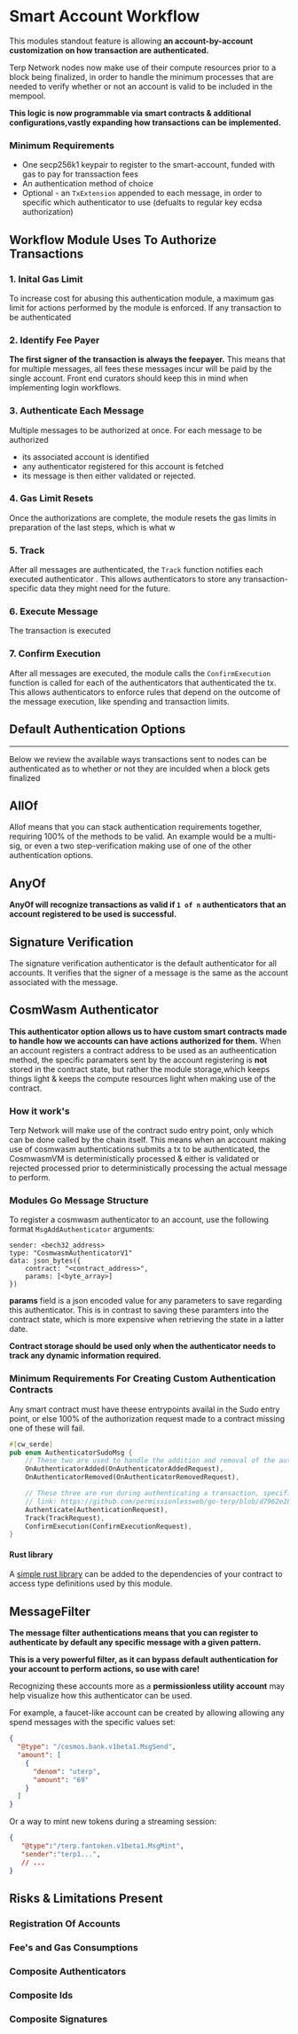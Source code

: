 # Smart Account Workflow

This modules standout feature is allowing **an account-by-account customization on how transaction are authenticated.**

Terp Network nodes now make use of their compute resources prior to a block being finalized, in order to handle the minimum processes that are needed to verify whether or not an account is valid to be included in the mempool.

**This logic is now programmable via smart contracts & additional configurations,vastly expanding how transactions can be implemented.**

### Minimum Requirements

- One secp256k1 keypair to register to the smart-account, funded with gas to pay for transsaction fees
- An authentication method of choice
- Optional - an `TxExtension` appended to each message, in order to specific which authenticator to use (defualts to regular key ecdsa authorization)

## Workflow Module Uses To Authorize Transactions

### 1. Inital Gas Limit

To increase cost for abusing this authentication module, a maximum gas limit for actions performed by the module is enforced. If any transaction to be authenticated

### 2. Identify Fee Payer

**The first signer of the transaction is always the feepayer.** This means that for multiple messages, all fees these messages incur will be paid by the single account. Front end curators should keep this in mind when implementing login workflows.

### 3. Authenticate Each Message

Multiple messages to be authorized at once. For each message to be authorized

- its associated account is identified
- any authenticator registered for this account is fetched
- its message is then either validated or rejected.

### 4. Gas Limit Resets

 Once the authorizations are complete, the module resets the gas limits in preparation of the last  steps, which is what w

### 5. **Track**

After all messages are authenticated, the `Track` function notifies each executed authenticator . This allows authenticators to store any transaction-specific data they might need for the future.

### 6. Execute Message

The transaction is executed

### 7. Confirm Execution

After all messages are executed, the module calls the `ConfirmExecution` function is called for each of the authenticators that authenticated the tx.
This allows authenticators to enforce rules that depend on the outcome of the message execution, like spending and transaction limits.

## Default Authentication Options

___
Below we review the available ways transactions sent to nodes can be authenticated as to whether or not they are inculded when a block gets finalized

## AllOf

Allof means that you can stack authentication requirements together, requiring  100% of the methods to be valid. An example would be a multi-sig, or even a two step-verification making use of one of the other authentication options.

## AnyOf

**AnyOf will recognize transactions as valid if `1 of n` authenticators that an account registered to be used is successful.**

## Signature Verification

The signature verification authenticator is the default authenticator for all accounts. It verifies that the signer of a message is the same as the account associated with the message.

## CosmWasm Authenticator

**This authenticator option allows us to have custom smart contracts made to handle how we accounts can  have actions authorized for them.**
When an account registers a contract address to be used as an autheentication method, the specific paramaters sent by the account registering is **not** stored in the contract state, but rather the module storage,which keeps things light & keeps the compute resources light when making use of the contract.

### How it work's

Terp Network will make use of the contract sudo entry point, only which can be done called by the chain itself. This means when an account making use of cosmwasm authentications submits a tx to be authenticated, the CosmwasmVM is deterministically processed & either is validated or rejected processed prior to deterministically processing the actual message to perform.

### Modules Go Message Structure

To register a cosmwasm authenticator to an account, use the following format
`MsgAddAuthenticator` arguments:

```text
sender: <bech32_address>
type: "CosmwasmAuthenticatorV1"
data: json_bytes({
    contract: "<contract_address>",
    params: [<byte_array>]
})
```

**params** field is a json encoded value for any parameters to save regarding this authenticator. This is in contrast to saving these paramters into the contract state, which is more expensive when retrieving the state in a latter date.

**Contract storage should be used only when the authenticator needs to track any dynamic information required.**

### Minimum Requirements For Creating Custom Authentication Contracts

Any smart contract must have theese entrypoints availal  in the Sudo entry point, or else 100% of the authorization request made to a contract missing one of these will fail.

```rs
#[cw_serde]
pub enum AuthenticatorSudoMsg {
    // These two are used to handle the addition and removal of the authenticator
    OnAuthenticatorAdded(OnAuthenticatorAddedRequest),
    OnAuthenticatorRemoved(OnAuthenticatorRemovedRequest),

    // These three are run during authenticating a transaction, specifically during steps 3,5,& 7 in the authentication process
    // link: https://github.com/permissionlessweb/go-terp/blob/d7962e28589e2977280cdffbd2d2ea7e62b181e0/x/smart-account/README.md#transaction-authentication-overvie
    Authenticate(AuthenticationRequest),
    Track(TrackRequest),
    ConfirmExecution(ConfirmExecutionRequest),
}
```

#### Rust library

A [simple rust library](https://github.com/permissionlessweb/bs-nfts/tree/cosmwasm-std-v2/packages/btsg-auth) can be added to the dependencies of your contract to access type definitions used by this module.

## MessageFilter

**The message filter authentications means that you can register to authenticate by default any specific message with a given pattern.**

**This is a very powerful filter, as it can bypass default authentication for your account to perform actions, so use with care!**

Recognizing these accounts more as a **permissionless utility account** may help visualize how this authenticator can be used.

For example, a faucet-like account can be created by allowing allowing any spend messages with the specific values set:

```json
{
  "@type": "/cosmos.bank.v1beta1.MsgSend",
  "amount": [
    {
      "denom": "uterp",
      "amount": "69"
    }
  ]
}
```

Or a way to mint new tokens during a streaming session:

```json
{
   "@type":"/terp.fantoken.v1beta1.MsgMint",
   "sender":"terp1...", 
   // ...
}
```

## Risks & Limitations Present

### Registration Of Accounts

### Fee's and Gas Consumptions

### Composite Authenticators

### Composite Ids

### Composite Signatures
